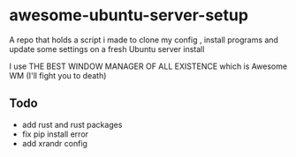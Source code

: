 # awesome-ubuntu-server-setup
A repo that holds a script i made to clone my config , install programs and update some settings on a fresh Ubuntu server install

I use THE BEST WINDOW MANAGER OF ALL EXISTENCE which is Awesome WM (I'll fight you to death)

## Todo
- add rust and rust packages
- fix pip install error
- add xrandr config
